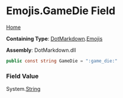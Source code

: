 # Emojis\.GameDie Field

[Home](../../../README.md)

**Containing Type**: [DotMarkdown](../../README.md)\.[Emojis](../README.md)

**Assembly**: DotMarkdown\.dll

```csharp
public const string GameDie = ":game_die:"
```

### Field Value

System\.[String](https://docs.microsoft.com/en-us/dotnet/api/system.string)